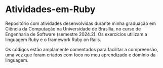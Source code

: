 # Atividades-em-Ruby
Repositório com atividades desenvolvidas durante minha graduação em Ciência da Computação na Universidade de Brasília, no curso de Engenharia de Software (semestre 2024.2). Os exercícios utilizam a linguagem Ruby e o framework Ruby on Rails.

Os códigos estão amplamente comentados para facilitar a compreensão, uma vez que foram criados com foco no meu aprendizado e domínio da linguagem.

